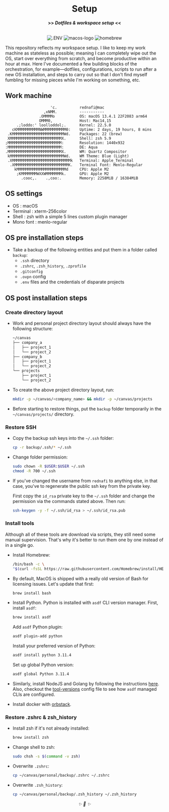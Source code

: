 <div align="center">

<h1>Setup</h1>
<strong>>> <i>Dotfiles & workspace setup</i> <<</strong><br><br>

![.ENV]
![macos-logo]
![homebrew]
</div>


This repository reflects my workspace setup. I like to keep my work machine as stateless
as possible; meaning I can completely wipe out the OS, start over everything from
scratch, and become productive within an hour at max. Here I've documented a few
building blocks of the orchestration, for example—dotfiles, configurations, scripts to
run after a new OS installation, and steps to carry out so that I don't find myself
fumbling for missing pieces while I'm working on something, etc.

## Work machine

```
                    'c.          rednafi@mac
                 ,xNMM.          -----------
               .OMMMMo           OS: macOS 13.4.1 22F2083 arm64
               OMMM0,            Host: Mac14,15
     .;loddo:' loolloddol;.      Kernel: 22.5.0
   cKMMMMMMMMMMNWMMMMMMMMMM0:    Uptime: 2 days, 19 hours, 8 mins
 .KMMMMMMMMMMMMMMMMMMMMMMMWd.    Packages: 22 (brew)
 XMMMMMMMMMMMMMMMMMMMMMMMX.      Shell: zsh 5.9
;MMMMMMMMMMMMMMMMMMMMMMMM:       Resolution: 1440x932
:MMMMMMMMMMMMMMMMMMMMMMMM:       DE: Aqua
.MMMMMMMMMMMMMMMMMMMMMMMMX.      WM: Quartz Compositor
 kMMMMMMMMMMMMMMMMMMMMMMMMWd.    WM Theme: Blue (Light)
 .XMMMMMMMMMMMMMMMMMMMMMMMMMMk   Terminal: Apple_Terminal
  .XMMMMMMMMMMMMMMMMMMMMMMMMK.   Terminal Font: Menlo-Regular
    kMMMMMMMMMMMMMMMMMMMMMMd     CPU: Apple M2
     ;KMMMMMMMWXXWMMMMMMMk.      GPU: Apple M2
       .cooc,.    .,coo:.        Memory: 2258MiB / 16384MiB
```

## OS settings

* OS                    : macOS
* Terminal              : xterm-256color
* Shell                 : zsh with a simple 5 lines custom plugin manager
* Mono font             : menlo-regular

## OS pre installation steps

* Take a backup of the following entities and put them in a folder called `backup`:
    * `.ssh` directory
    * `.zshrc`, `.zsh_history`, `.zprofile`
    * `.gitconfig`
    * `.ovpn` config
    * `.env` files and the credentials of disparate projects

## OS post installation steps

### Create directory layout

* Work and personal project directory layout should always have the following structure:

    ```txt
    ~/canvas
    ├── company_a
    │   ├── project_1
    │   └── project_2
    ├── company_b
    │   ├── project_1
    │   └── project_2
    └── projects
        ├── project_1
        └── project_2
    ```
* To create the above project directory layout, run:

    ```sh
    mkdir -p ~/canvas/<company_name> && mkdir -p ~/canvas/projects
    ```
* Before starting to restore things, put the `backup` folder temporarily in the
`~/canvas/projects/` directory.

### Restore SSH

* Copy the backup ssh keys into the `~/.ssh` folder:

    ```sh
    cp -r backup/.ssh/* ~/.ssh
    ```
* Change folder permission:

    ```sh
    sudo chown -R $USER:$USER ~/.ssh
    chmod -R 700 ~/.ssh
    ```
* If you've changed the username from `rednafi` to anything else, in that case, you've
to regenerate the public ssh key from the private key.

    First copy the `id_rsa` private key to the `~/.ssh` folder and change the permission
    via the commands stated above. Then run:

    ```sh
    ssh-keygen -y -f ~/.ssh/id_rsa > ~/.ssh/id_rsa.pub
    ```

### Install tools

Although all of these tools are download via scripts, they still need some manual
supervision. That's why it's better to run them one by one instead of in a single go.

* Install Homebrew:

    ```sh
    /bin/bash -c \
    "$(curl -fsSL https://raw.githubusercontent.com/Homebrew/install/HEAD/install.sh)"
    ```

* By default, MacOS is shipped with a really old version of Bash for licensing issues.
Let's update that first:

    ```sh
    brew install bash
    ```
* Install Python. Python is installed with `asdf` CLI version manager. First, install
`asdf`:

    ```sh
    brew install asdf
    ```

    Add `asdf` Python plugin:

    ```sh
    asdf plugin-add python
    ```

    Install your preferred version of Python:

    ```sh
    asdf install python 3.11.4
    ```

    Set up global Python version:

    ```sh
    asdf global Python 3.11.4
    ```

* Similarly, install NodeJS and Golang by following the instructions [here][asdf-node].
Also, checkout the [tool-versions] config file to see how `asdf` managed CLIs are
configured.

* Install docker with [orbstack].

### Restore .zshrc & zsh_history

* Install zsh if it's not already installed:

    ```sh
    brew install zsh
    ```
* Change shell to zsh:

    ```sh
    sudo chsh -s $(command -v zsh)
    ```
* Overwrite `.zshrc`:

    ```sh
    cp ~/canvas/personal/backup/.zshrc ~/.zshrc
    ```
* Overwrite `.zsh_history`:

    ```sh
    cp ~/canvas/personal/backup/.zsh_history ~/.zsh_history
    ```

<div align="center">
<i> ✨ 🍰 ✨ </i>
</div>

[.env]: https://img.shields.io/static/v1?style=for-the-badge&message=ENV&color=555555&logo=.ENV&logoColor=ECD53F&label=
[macos-logo]: https://shields.io/badge/MacOS--1cf?logo=Apple&style=for-the-badge
[homebrew]: https://img.shields.io/static/v1?style=for-the-badge&message=brew&color=555555&logo=Homebrew&logoColor=ECD53F&label=
[asdf-node]: https://asdf-vm.com/guide/getting-started.html#install-the-plugin
[tool-versions]: ./.tool-versions
[orbstack]: https://docs.orbstack.dev/
